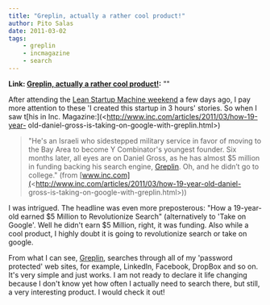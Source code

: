 ```yaml
---
title: "Greplin, actually a rather cool product!"
author: Pito Salas
date: 2011-03-02
tags:
    - greplin
    - incmagazine
    - search
---
```


**Link: [Greplin, actually a rather cool product!](None):** ""

After attending the [Lean Startup Machine
weekend](<http://boston.theleanstartupmachine.com/>) a few days ago, I pay
more attention to these 'I created this startup in 3 hours' stories. So when I
saw t[his in Inc. Magazine:](<http://www.inc.com/articles/2011/03/how-19-year-
old-daniel-gross-is-taking-on-google-with-greplin.html>)

> "He's an Israeli who sidestepped military service in favor of moving to the
> Bay Area to become Y Combinator's youngest founder. Six months later, all
> eyes are on Daniel Gross, as he has almost $5 million in funding backing his
> search engine, [Greplin](<https://www.greplin.com/>). Oh, and he didn’t go
> to college." (from
> [www.inc.com](<http://www.inc.com/articles/2011/03/how-19-year-old-daniel-
> gross-is-taking-on-google-with-greplin.html>))

I was intrigued. The headline was even more preposterous: "How a 19-year-old
earned $5 Million to Revolutionize Search" (alternatively to 'Take on Google'.
Well he didn't earn $5 Million, right, it was funding. Also while a cool
product, I highly doubt it is going to revolutionize search or take on google.

From what I can see, [Greplin](<https://www.greplin.com/>), searches through
all of my 'password protected' web sites, for example, LinkedIn, Facebook,
DropBox and so on. It's very simple and just works. I am not ready to declare
it life changing because I don't know yet how often I actually need to search
there, but still, a very interesting product. I would check it out!


